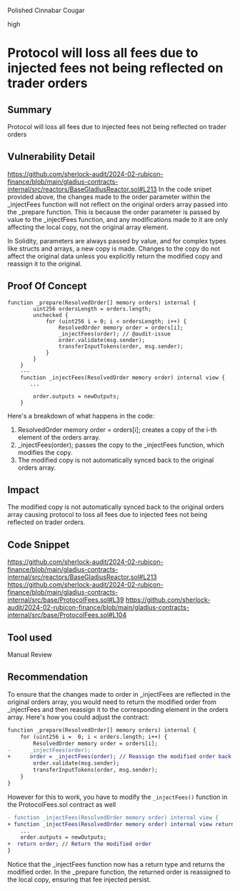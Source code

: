 Polished Cinnabar Cougar

high

# Protocol will loss all fees due to injected fees not being reflected on trader orders

## Summary
Protocol will loss all fees due to injected fees not being reflected on trader orders

## Vulnerability Detail
https://github.com/sherlock-audit/2024-02-rubicon-finance/blob/main/gladius-contracts-internal/src/reactors/BaseGladiusReactor.sol#L213
In the code snipet provided above, the changes made to the order parameter within the _injectFees function will not reflect on the original orders array passed into the _prepare function. This is because the order parameter is passed by value to the _injectFees function, and any modifications made to it are only affecting the local copy, not the original array element.

In Solidity, parameters are always passed by value, and for complex types like structs and arrays, a new copy is made. Changes to the copy do not affect the original data unless you explicitly return the modified copy and reassign it to the original.

## Proof Of Concept

```solidity
function _prepare(ResolvedOrder[] memory orders) internal {
        uint256 ordersLength = orders.length;
        unchecked {
            for (uint256 i = 0; i < ordersLength; i++) {
                ResolvedOrder memory order = orders[i];
                _injectFees(order); // @audit-issue
                order.validate(msg.sender);
                transferInputTokens(order, msg.sender);
            }
        }
    }
    ---
    function _injectFees(ResolvedOrder memory order) internal view {
       ...
       
        order.outputs = newOutputs;
    }
```
Here's a breakdown of what happens in the code:

1. ResolvedOrder memory order = orders[i]; creates a copy of the i-th element of the orders array.
2. _injectFees(order); passes the copy to the _injectFees function, which modifies the copy.
3. The modified copy is not automatically synced back to the original orders array.

## Impact
The modified copy is not automatically synced back to the original orders array causing protocol to loss all fees due to injected fees not being reflected on trader orders.

## Code Snippet
https://github.com/sherlock-audit/2024-02-rubicon-finance/blob/main/gladius-contracts-internal/src/reactors/BaseGladiusReactor.sol#L213
https://github.com/sherlock-audit/2024-02-rubicon-finance/blob/main/gladius-contracts-internal/src/base/ProtocolFees.sol#L39
https://github.com/sherlock-audit/2024-02-rubicon-finance/blob/main/gladius-contracts-internal/src/base/ProtocolFees.sol#L104

## Tool used

Manual Review

## Recommendation

To ensure that the changes made to order in _injectFees are reflected in the original orders array, you would need to return the modified order from _injectFees and then reassign it to the corresponding element in the orders array. Here's how you could adjust the contract:

```diff
function _prepare(ResolvedOrder[] memory orders) internal {
    for (uint256 i =  0; i < orders.length; i++) {
        ResolvedOrder memory order = orders[i];
-      _injectFees(order);
+      order = _injectFees(order); // Reassign the modified order back to the local copy
        order.validate(msg.sender);
        transferInputTokens(order, msg.sender);
    }
}
```
However for this to work, you have to modify the `_injectFees()` function in the ProtocolFees.sol contract as well
```diff
- function _injectFees(ResolvedOrder memory order) internal view {
+ function _injectFees(ResolvedOrder memory order) internal view returns (ResolvedOrder memory) {
    ...
    order.outputs = newOutputs;
+  return order; // Return the modified order
}
```
Notice that the _injectFees function now has a return type and returns the modified order. In the _prepare function, the returned order is reassigned to the local copy, ensuring that fee injected persist.